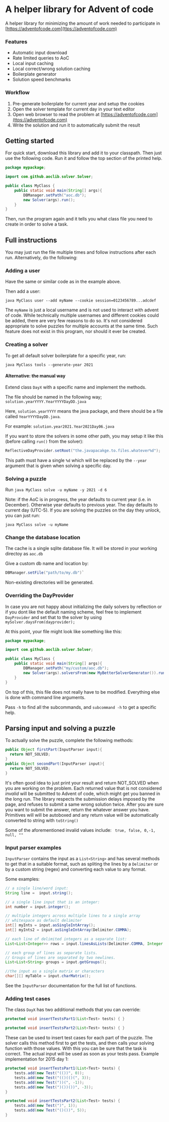 # A helper library for Advent of code

A helper library for minimizing the amount of work needed to participate in [https://adventofcode.com](ttps://adventofcode.com)

### Features

 * Automatic input download
 * Rate limited queries to AoC
 * Local input caching
 * Local correct/wrong solution caching
 * Boilerplate generator
 * Solution speed benchmarks 
 
 
 
### Workflow

1. Pre-generate boilerplate for current year and setup the cookies
2. Open the solver template for current day in your text editor
3. Open web browser to read the problem at [https://adventofcode.com](ttps://adventofcode.com)
4. Write the solution and run it to automatically submit the result

## Getting started

For quick start, download this library and add it to your classpath. Then just use the following code. Run it and follow the top section of the printed help.

```java
package mypackage;

import com.github.aoclib.solver.Solver;

public class MyClass {
	public static void main(String[] args){
		DBManager.setPath("aoc.db");
		new Solver(args).run();
	}
}
```

Then, run the program again and it tells you what class file you need to create in order to solve a task.

## Full instructions
You may just run the file multiple times and follow instructions after each run. Alternatively, do the following:
### Adding a user

Have the same or similar code as in the example above. 

Then add a user:

`java MyClass user --add myName --cookie session=0123456789...adcdef`

The `myName` is just a local username and is not used to interact with advent of code. While technically multiple usernames and different cookies could be added, there are very few reasons to do so. It's not considered appropriate to solve puzzles for multiple accounts at the same time. Such feature does not exist in this program, nor should it ever be created.


### Creating a solver

To get all default solver boilerplate for a specific year, run: 

`java MyClass tools --generate-year 2021`


#### Alternative: the manual way
Extend class `DayX` with a specific name and implement the methods.

The file should be named in the following way;
`solution.yearYYYY.YearYYYYDayDD.java`

Here, `solution.yearYYYY` means the java package, and there should be a file called `YearYYYYDayDD.java`.

For example:
`solution.year2021.Year2021Day06.java`

If you want to store the solvers in some other path, you may setup it like this (before calling `run()` from the solver):

```java
ReflectiveDayProvider.setRoot("the.javapacakge.to.files.whatever%d");
```

This path must have a single `%d` which will be replaced by the `--year` argument that is given when solving a specific day.

### Solving a puzzle

Run `java MyClass solve -u myName -y 2021 -d 6`

Note: if the AoC is in progress, the year defaults to current year (i.e. in December). Otherwise year defaults to previous year. The day defaults to current day (UTC-5). If you are solving the puzzles on the day they unlock, you can just run:

`java MyClass solve -u myName`


### Change the database location

The cache is a single sqlite database file. It will be stored in your working directoy as `aoc.db`

Give a custom db name and location by:

```java
DBManager.setFile("path/to/my.db")`
```
Non-existing directories will be generated.


### Overriding the DayProvider

In case you are not happy about initializing the daily solvers by reflection or if you dont like the default naming scheme, feel free to implement `DayProvider` and set that to the solver by using `mySolver.daysFrom(dayprovider);`


At this point, your file might look like something like this:

```java
package mypackage;

import com.github.aoclib.solver.Solver;

public class MyClass {
	public static void main(String[] args){
		DBManager.setPath("my/custom/aoc.db");
		new Solver(args).solversFrom(new MyBetterSolverGenerator()).run();
	}
}
```

On top of this, this file does not really have to be modified. Everything else is done with command line arguments.

Pass `-h` to find all the subcommands, and `subcommand -h` to get a specific help.

## Parsing input and solving a puzzle

To actually solve the puzzle, complete the following methods:

```java
public Object firstPart(InputParser input){
  return NOT_SOLVED;
}
public Object secondPart(InputParser input){
  return NOT_SOLVED;
}
```

It's often good idea to just print your result and return NOT_SOLVED when you are working on the problem. Each returned value that is not considered *invalid* will be submitted to Advent of code, which might get you banned in the long run. The library respects the submission delays imposed by the page, and refuses to submit a same wrong solution twice. After you are sure you want to submit the answer, return the whatever answer you have. Primitives will will be autoboxed and any return value will be automatically converted to string with `toString()`

Some of the aforementioned invalid values include: ` true, false, 0,-1, null, ""`


### Input parser examples

`InputParser` contains the input as a `List<String>` and has several methods to get that in a suitable format, such as spliting the lines by a `Delimiter` or by a custom string (regex) and converting each value to any format.

Some examples:

```java
// a single line/word input:
String line =  input.string();

// a single line input that is an integer:
int number = input.integer();

// multiple integers across multiple lines to a single array
// whitespace as default delimiter
int[] myInts = input.asSingleIntArray(); 
int[] myInts2 = input.asSingleIntArray(Delimiter.COMMA); 

// each line of delimited integers as a separate list:
List<List<Integer>> rows = input.linesAsLists(Delimiter.COMMA, Integer::parseInt);

// each group of lines as separate lists.
// Groups of lines are separated by two newlines. 
List<List<String> groups = input.getGroups();

//the input as a single matrix or characters
char[][] myTable = input.charMatrix();
```
See the `InputParser` documentation for the full list of functions.

### Adding test cases

The class `DayX` has two additional methods that you can override:

```java
protected void insertTestsPart1(List<Test> tests) { }

protected void insertTestsPart2(List<Test> tests) { }
```

These can be used to insert test cases for each part of the puzzle. The solver calls this method first to get the tests, and then calls your solving function with those values. With this you can be sure that the task is correct. The actual input will be used as soon as your tests pass. Example implementation for 2015 day 1:

```java
protected void insertTestsPart1(List<Test> tests) {
	tests.add(new Test("(())", 0));
	tests.add(new Test("(()(()(", 3));
	tests.add(new Test("))(", -1));
	tests.add(new Test(")())())", -3));
}

protected void insertTestsPart2(List<Test> tests) {
	tests.add(new Test(")", 1));
	tests.add(new Test("()())", 5));
}
```

